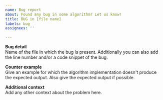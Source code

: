 ```yaml
---
name: Bug report
about: Found any bug in some algorithm? Let us know!
title: BUG in [file name]
labels: bug
assignees: ''

---
```


**Bug detail**  
Name of the file in which the bug is present. Additionally you can also add the line number and/or a code snippet of the bug.

**Counter example**  
Give an example for which the algorithm implementation doesn't produce the expected output. Also give the expected output if possible.

**Additional context**  
Add any other context about the problem here.
